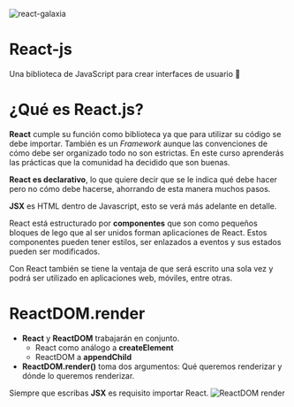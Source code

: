 ![react-galaxia](https://user-images.githubusercontent.com/60527338/123009222-288c9880-d371-11eb-8249-d2633b1b07de.png)
# React-js
Una biblioteca de JavaScript para crear interfaces de usuario 🚀

# ¿Qué es React.js? 
**React** cumple su función como biblioteca ya que para utilizar su código se debe importar. También es un *Framework* aunque las convenciones de cómo debe ser organizado todo no son estrictas.
En este curso aprenderás las prácticas que la comunidad ha decidido que son buenas.

**React es declarativo**, lo que quiere decir que se le indica qué debe hacer pero no cómo debe hacerse, ahorrando de esta manera muchos pasos.

**JSX** es HTML dentro de Javascript, esto se verá más adelante en detalle.

React está estructurado por **componentes** que son como pequeños bloques de lego que al ser unidos forman aplicaciones de React. Estos componentes pueden tener estilos, ser enlazados a eventos y sus estados pueden ser modificados.

Con React también se tiene la ventaja de que será escrito una sola vez y podrá ser utilizado en aplicaciones web, móviles, entre otras.

# ReactDOM.render 
* **React** y **ReactDOM** trabajarán en conjunto.
  * React como análogo a **createElement**
  * ReactDOM a **appendChild**
* **ReactDOM.render()** toma dos argumentos: Qué queremos renderizar y dónde lo queremos renderizar.

Siempre que escribas **JSX** es requisito importar React.
![ReactDOM render](https://user-images.githubusercontent.com/60527338/123010298-30e5d300-d373-11eb-9527-534005b7c595.jpg)

